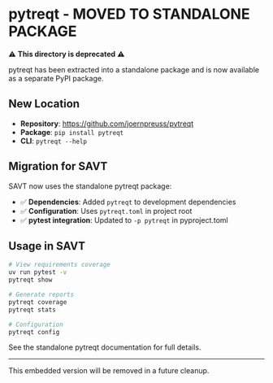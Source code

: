 # pytreqt - MOVED TO STANDALONE PACKAGE

⚠️ **This directory is deprecated** ⚠️

pytreqt has been extracted into a standalone package and is now available as a separate PyPI package.

## New Location

- **Repository**: https://github.com/joernpreuss/pytreqt
- **Package**: `pip install pytreqt`
- **CLI**: `pytreqt --help`

## Migration for SAVT

SAVT now uses the standalone pytreqt package:
- ✅ **Dependencies**: Added `pytreqt` to development dependencies
- ✅ **Configuration**: Uses `pytreqt.toml` in project root
- ✅ **pytest integration**: Updated to `-p pytreqt` in pyproject.toml

## Usage in SAVT

```bash
# View requirements coverage
uv run pytest -v
pytreqt show

# Generate reports
pytreqt coverage
pytreqt stats

# Configuration
pytreqt config
```

See the standalone pytreqt documentation for full details.

---

This embedded version will be removed in a future cleanup.
